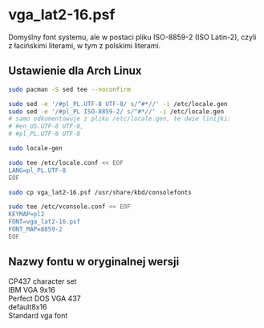 # vga_lat2-16.psf

Domyślny font systemu, ale w postaci pliku ISO-8859-2 (ISO Latin-2), czyli z łacińskimi literami, w tym z polskimi literami. 

## Ustawienie dla Arch Linux

```bash
sudo pacman -S sed tee --noconfirm

sudo sed -e '/#pl_PL.UTF-8 UTF-8/ s/^#*//' -i /etc/locale.gen
sudo sed -e '/#pl_PL ISO-8859-2/ s/^#*//' -i /etc/locale.gen
# samo odkomentowuje z pliku /etc/locale.gen, te dwie linijki:
# #en_US.UTF-8 UTF-8, 
# #pl_PL.UTF-8 UTF-8

sudo locale-gen

sudo tee /etc/locale.conf << EOF
LANG=pl_PL.UTF-8
EOF

sudo cp vga_lat2-16.psf /usr/share/kbd/consolefonts

sudo tee /etc/vconsole.conf << EOF
KEYMAP=pl2
FONT=vga_lat2-16.psf
FONT_MAP=8859-2
EOF
```

## Nazwy fontu w oryginalnej wersji

CP437 character set  
IBM VGA 9x16  
Perfect DOS VGA 437  
default8x16  
Standard vga font
